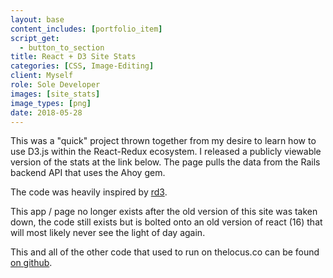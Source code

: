 ```yaml
---
layout: base
content_includes: [portfolio_item]
script_get:
  - button_to_section
title: React + D3 Site Stats
categories: [CSS, Image-Editing]
client: Myself
role: Sole Developer
images: [site_stats]
image_types: [png]
date: 2018-05-28
---
```


This was a "quick" project thrown together from my desire to learn how to use D3.js within the React-Redux ecosystem. I released a publicly viewable version of the stats at the link below. The page pulls the data from the Rails backend API that uses the Ahoy gem.

The code was heavily inspired by [rd3](https://github.com/tibotiber/rd3).

This app / page no longer exists after the old version of this site was taken down, the code still exists but is bolted onto an old version of react (16) that will most likely never see the light of day again.

This and all of the other code that used to run on thelocus.co can be found [on github](https://github.com/TheLocusCo/locuscorev3).
